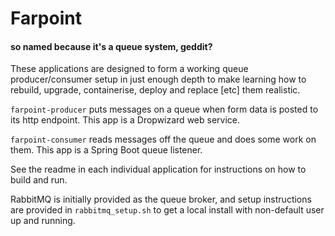 # Farpoint

#### so named because it's a queue system, geddit?

These applications are designed to form a working queue producer/consumer setup in just enough depth to make learning how to rebuild, upgrade, containerise, deploy and replace [etc] them realistic.

`farpoint-producer` puts messages on a queue when form data is posted to its http endpoint. This app is a Dropwizard web service.

`farpoint-consumer` reads messages off the queue and does some work on them. This app is a Spring Boot queue listener.

See the readme in each individual application for instructions on how to build and run.

RabbitMQ is initially provided as the queue broker, and setup instructions are provided in `rabbitmq_setup.sh` to get a local install with non-default user up and running.